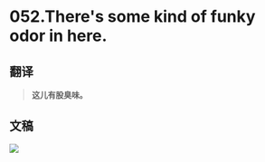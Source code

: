 # 052.There's some kind of funky odor in here.

## 翻译

> **这儿有股臭味。**

## 文稿

![](https://cdn.jsdelivr.net/gh/imtianx/speaking180/img/052.jpg)


